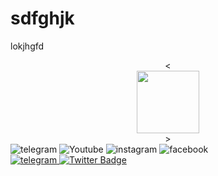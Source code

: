 # sdfghjk
lokjhgfd
<div id="header" align="center">
  <<div id="header" align="center">
  <img src="https://media.giphy.com/media/M9gbBd9nbDrOTu1Mqx/giphy.gif" width="100"/>
</div>>
</div>
<div id="badges">
    <img src="https://img.shields.io/badge/telegram-blue?logo=telegram&logoColor=white" alt="telegram"/>
  <img src="https://img.shields.io/badge/youtube-white?logo=youtube&logoColor=red" alt="Youtube "/>
  <img src="https://img.shields.io/badge/instagram-red?logo=instagram&logoColor=white" alt="instagram"/>
  <img src="https://img.shields.io/badge/facebook-white?logo=facebook&logoColor=blue" alt="facebook"/>
  
</div>
  <a href="https://t.me/doniyorov_javohir">
     <img src="https://img.shields.io/badge/telegram-blue?logo=telegram&logoColor=white" alt="telegram"/>
  </a>
  <a href="your-twitter-URL">
    <img src="https://img.shields.io/badge/Twitter-blue?style=for-the-badge&logo=twitter&logoColor=white" alt="Twitter Badge"/>
  </a>
</div>
